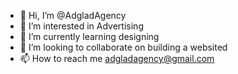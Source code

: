 - 👋 Hi, I’m @AdgladAgency
- 👀 I’m interested in Advertising
- 🌱 I’m currently learning designing
- 💞️ I’m looking to collaborate on building a websited
- 📫 How to reach me adgladagency@gmail.com
<!---
AdgladAgency/AdgladAgency is a ✨ special ✨ repository because its `README.md` (this file) appears on your GitHub profile.
You can click the Preview link to take a look at your changes.
--->
